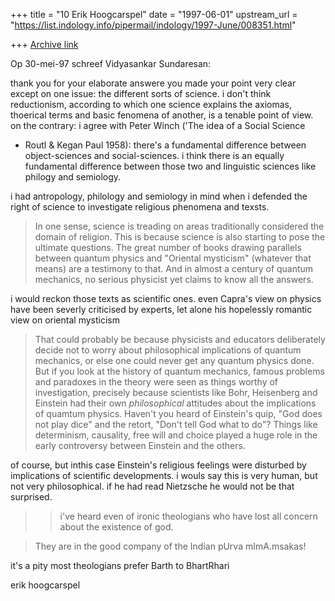 +++
title = "10 Erik Hoogcarspel"
date = "1997-06-01"
upstream_url = "https://list.indology.info/pipermail/indology/1997-June/008351.html"

+++
[Archive link](https://list.indology.info/pipermail/indology/1997-June/008351.html)

Op 30-mei-97 schreef Vidyasankar Sundaresan:


thank you for your elaborate answere
 you made your point very clear except on one issue: the different sorts of
science.
i don't think reductionism, according to which one science explains the
axiomas, thoerical terms and basic fenomena of another, is a tenable point of
view. on the contrary: i agree with Peter Winch ('The idea of a Social Science
- Routl & Kegan Paul 1958): there's a fundamental difference between
object-sciences and social-sciences. i think there is an equally fundamental
difference between those two and linguistic sciences like philogy and
semiology. 

i had antropology, philology and semiology in mind when i defended the right
of science to investigate religious phenomena and texsts.

>In one sense, science is treading on areas traditionally considered the
>domain of religion. This is because science is also starting to pose
>the ultimate questions. The great number of books drawing parallels
>between quantum physics and "Oriental mysticism" (whatever that means) are
>a testimony to that. And in almost a century of quantum mechanics, no
>serious physicist yet claims to know all the answers. 

i would reckon those texts as scientific ones. even Capra's view on physics
have been severly criticised by experts, let alone his hopelessly romantic
view on oriental mysticism



>That could probably be because physicists and educators deliberately
>decide not to worry about philosophical implications of quantum mechanics,
>or else one could never get any quantum physics done. But if you look at
>the history of quantum mechanics, famous problems and paradoxes in the
>theory were seen as things worthy of investigation, precisely because
>scientists like Bohr, Heisenberg and Einstein had their own
>*philosophical* attitudes about the implications of quamtum physics.
>Haven't you heard of Einstein's quip, "God does not play dice" and the
>retort, "Don't tell God what to do"? Things like determinism, causality,
>free will and choice played a huge role in the early controversy between
>Einstein and the others. 

of course, but inthis case Einstein's religious feelings were disturbed by
implications of scientific developments. i wouls say this is very human, but
not very philosophical. if he had read Nietzsche he would not be that
surprised.
>
>> i've heard even of ironic theologians who have lost
>> all concern about the existence of god.

>They are in the good company of the Indian pUrva mImA.msakas!

it's a pity most theologians prefer Barth to BhartRhari

erik hoogcarspel







